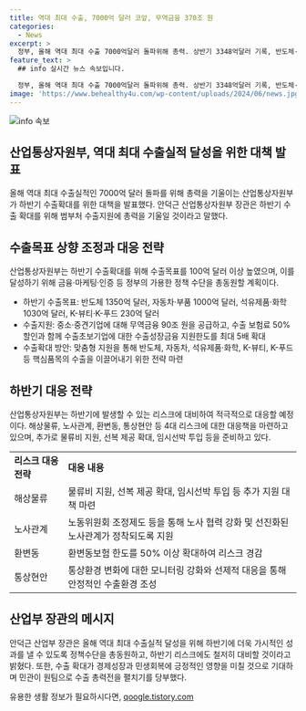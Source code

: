 ```yaml
---
title: 역대 최대 수출, 7000억 달러 코앞, 무역금융 370조 원
categories:
  - News
excerpt: >
  정부, 올해 역대 최대 수출 7000억달러 돌파위해 총력. 상반기 3348억달러 기록, 반도체·자동차 등 주력품목 호조, K푸드·K뷰티 등 신성장동력 부상. 수출기업 지원 강화, 무역금융 370조원 공급, 해상운임비 대응 등 하반기 수출 6891억달러 달성 전망. 수출 추가 100억달러 위해 정부, 범부처 총력지원 계획, 산업부 장관 하반기 민관 원팀으로 수출 총력전 당부. (자료출처=정책브리핑 www.korea.kr)
feature_text: >
  ## info 실시간 뉴스 속보입니다.

  정부, 올해 역대 최대 수출 7000억달러 돌파위해 총력. 상반기 3348억달러 기록, 반도체·자동차 등 주력품목 호조, K푸드·K뷰티 등 신성장동력 부상. 수출기업 지원 강화, 무역금융 370조원 공급, 해상운임비 대응 등 하반기 수출 6891억달러 달성 전망. 수출 추가 100억달러 위해 정부, 범부처 총력지원 계획, 산업부 장관 하반기 민관 원팀으로 수출 총력전 당부. (자료출처=정책브리핑 www.korea.kr)
image: 'https://www.behealthy4u.com/wp-content/uploads/2024/06/news.jpg'
---
```


<p><img src="https://www.behealthy4u.com/wp-content/uploads/2024/06/news.jpg" alt="info 속보" /></p>

<h2 data-ke-size="size26">산업통상자원부, 역대 최대 수출실적 달성을 위한 대책 발표</h2>

<p data-ke-size="size16">올해 역대 최대 수출실적인 7000억 달러 돌파를 위해 총력을 기울이는 산업통상자원부가 하반기 수출확대를 위한 대책을 발표했다. 안덕근 산업통상자원부 장관은 하반기 수출 확대를 위해 범부처 수출지원에 총력을 기울일 것이라고 말했다.</p>

<h2 data-ke-size="size25">수출목표 상향 조정과 대응 전략</h2>

<p data-ke-size="size16">산업통상자원부는 하반기 수출확대를 위해 수출목표를 100억 달러 이상 높였으며, 이를 달성하기 위해 금융·마케팅·인증 등 정부의 가용한 정책 수단을 총동원할 계획이다.</p>

<ul>
    <li>하반기 수출목표: 반도체 1350억 달러, 자동차·부품 1000억 달러, 석유제품·화학 1030억 달러, K-뷰티·K-푸드 230억 달러</li>
    <li>수출지원: 중소·중견기업에 대해 무역금융 90조 원을 공급하고, 수출 보험료 50% 할인과 함께 수출초보기업에 대한 수출성장금융 지원한도를 최대 5배 확대</li>
    <li>수출확대 방안: 맞춤형 지원을 통해 반도체, 자동차, 석유제품·화학, K-뷰티, K-푸드 등 핵심품목의 수출을 이끌어내기 위한 전략 마련</li>
</ul>

<h2 data-ke-size="size25">하반기 대응 전략</h2>

<p data-ke-size="size16">산업통상자원부는 하반기에 발생할 수 있는 리스크에 대비하여 적극적으로 대응할 예정이다. 해상물류, 노사관계, 환변동, 통상현안 등 4대 리스크에 대한 대응책을 마련하고 있으며, 추가로 물류비 지원, 선복 제공 확대, 임시선박 투입 등을 준비하고 있다.</p>

<table>
    <tr>
        <td><b>리스크 대응 전략</b></td>
        <td><b>대응 내용</b></td>
    </tr>
    <tr>
        <td>해상물류</td>
        <td>물류비 지원, 선복 제공 확대, 임시선박 투입 등 추가 지원 대책 마련</td>
    </tr>
    <tr>
        <td>노사관계</td>
        <td>노동위원회 조정제도 등을 통해 노사 협력 강화 및 선진화된 노사관계가 정착되도록 지원</td>
    </tr>
    <tr>
        <td>환변동</td>
        <td>환변동보험 한도를 50% 이상 확대하여 리스크 경감</td>
    </tr>
    <tr>
        <td>통상현안</td>
        <td>통상환경 변화에 대한 모니터링 강화와 선제적 대응을 통해 안정적인 수출환경 조성</td>
    </tr>
</table>

<h2 data-ke-size="size25">산업부 장관의 메시지</h2>

<p data-ke-size="size16">안덕근 산업부 장관은 올해 역대 최대 수출실적 달성을 위해 하반기에 더욱 가시적인 성과를 낼 수 있도록 정책수단을 총동원하고, 하반기 리스크에도 철저히 대비할 것이라고 밝혔다. 또한, 수출 확대가 경제성장과 민생회복에 긍정적인 영향을 미칠 것으로 기대하며 민관이 원팀으로 수출 총력전을 펼치기를 당부했다.</p>
유용한 생활 정보가 필요하시다면, <a href="https://qoogle.tistory.com" rel="dofollow">qoogle.tistory.com</a>


